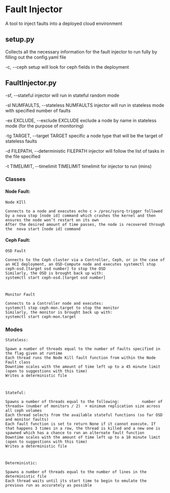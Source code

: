 # Fault Injector

A tool to inject faults into a deployed cloud environment



## setup.py

Collects all the necessary information for the fault injector to run fully by filling out the config.yaml file

  -c, --ceph  setup will look for ceph fields in the deployment


## FaultInjector.py
  
  -sf, --stateful       injector will run in stateful random mode
  
  -sl NUMFAULTS, --stateless NUMFAULTS
                        injector will run in stateless mode with specified
                        number of faults
                        
  -ex EXCLUDE, --exclude EXCLUDE
                        exclude a node by name in stateless mode (for the
                        purpose of monitoring)
                        
  -tg TARGET, --target TARGET
                        specific a node type that will be the target of
                        stateless faults
                        
  -d FILEPATH, --deterministic FILEPATH
                        injector will follow the list of tasks in the file
                        specified
                        
  -t TIMELIMIT, --timelimit TIMELIMIT
                        timelimit for injector to run (mins)
                        
### Classes

#### Node Fault:

	Node KIll
	
    Connects to a node and executes echo c > /proc/sysrq-trigger followed by a nova stop [node id] command which crashes the kernel and then ensures the node won’t restart on its own
    After the desired amount of time passes, the node is recovered through the  nova start [node id] command

#### Ceph Fault:
	
	OSD Fault
	
    Connects to the Ceph cluster via a Controller, Ceph, or in the case of an HCI deployment, an OSD-Compute node and executes systemctl stop ceph-osd.[target osd number] to stop the OSD
    Similarly, the OSD is brought back up with: 
    systemctl start ceph-osd.[target osd number]
#
	Monitor Fault 
	
    Connects to a Controller node and executes: 
    systemctl stop ceph-mon.target to stop the monitor
    Similarly, the monitor is brought back up with: 
    systemctl start ceph-mon.target

### Modes

	Stateless:
	
    Spawn a number of threads equal to the number of faults specified in the flag given at runtime
    Each thread runs the Node Kill fault function from within the Node Fault class
    Downtime scales with the amount of time left up to a 45 minute limit (open to suggestions with this time)
    Writes a deterministic file	
#
	Stateful:
	
    Spawns a number of threads equal to the following:			number of threads= (number of monitors / 2)  + minimum replication size across all ceph volumes 
    Each thread selects from the available stateful functions (so far OSD and monitor faults)
    Each fault function is set to return None if it cannot execute. If that happens 3 times in a row, the thread is killed and a new one is spawned which has a chance to run an alternate fault function
    Downtime scales with the amount of time left up to a 10 minute limit 
    (open to suggestions with this time)
    Writes a deterministic file
#	
    Deterministic: 
    
    Spawns a number of threads equal to the number of lines in the deterministic file 
    Each thread waits until its start time to begin to emulate the previous run as accurately as possible

